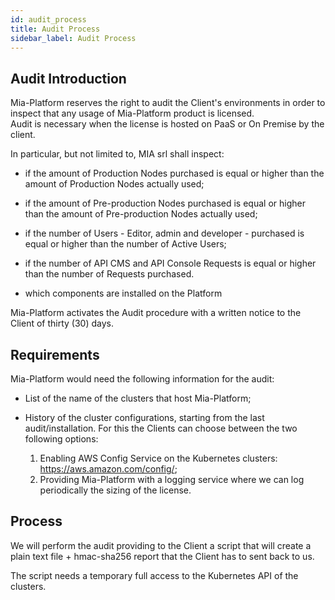```yaml
---
id: audit_process
title: Audit Process
sidebar_label: Audit Process
---
```

## Audit Introduction

Mia-Platform reserves the right to audit the Client's environments in order to inspect that any usage of Mia-Platform product is licensed.  
Audit is necessary when the license is hosted on PaaS or On Premise by the client.

In particular, but not limited to, MIA srl shall inspect:

* if the amount of Production Nodes purchased is equal or higher than the amount of Production Nodes actually used;

* if the amount of Pre-production Nodes purchased is equal or higher than the amount of Pre-production Nodes actually used;

* if the number of Users - Editor, admin and developer - purchased is equal or higher than the number of Active Users;

* if the number of API CMS and API Console Requests is equal or higher than the number of Requests purchased.

* which components are installed on the Platform

Mia-Platform activates the Audit procedure with a written notice to the Client of
thirty (30) days.

## Requirements

Mia-Platform would need the following information for the audit:

* List of the name of the clusters that host Mia-Platform;

* History of the cluster configurations, starting from the last audit/installation. For this the Clients can choose between the two following options:
  1. Enabling AWS Config Service on the Kubernetes clusters: <https://aws.amazon.com/config/>;
  2. Providing Mia-Platform with a logging service where we can log periodically the sizing of the license.

## Process

We will perform the audit providing to the Client a script that will create a plain text file + hmac-sha256 report that the Client has to sent back to us.

The script needs a temporary full access to the Kubernetes API of the clusters.
